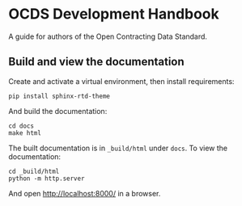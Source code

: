 # OCDS Development Handbook

A guide for authors of the Open Contracting Data Standard.

## Build and view the documentation

Create and activate a virtual environment, then install requirements:

```shell
pip install sphinx-rtd-theme
```

And build the documentation:

```
cd docs
make html
```

The built documentation is in `_build/html` under `docs`. To view the documentation:

```shell
cd _build/html
python -m http.server
```

And open <http://localhost:8000/> in a browser.
